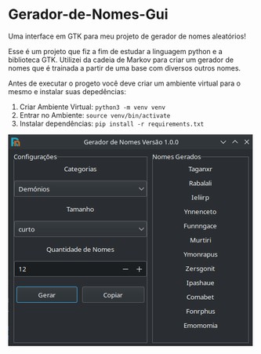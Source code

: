 # Gerador-de-Nomes-Gui

Uma interface em GTK para meu projeto de gerador de nomes aleatórios!

Esse é um projeto que fiz a fim de estudar a linguagem python e a biblioteca GTK. Utilizei da cadeia de Markov para criar um gerador de nomes que é trainada a partir de uma base com diversos outros nomes.

Antes de executar o progeto você deve criar um ambiente virtual para o mesmo e instalar suas depedências:

1. Criar Ambiente Virtual: `python3 -m venv venv` 
2. Entrar no Ambiente: `source venv/bin/activate`
3. Instalar dependências: `pip install -r requirements.txt`

![print do projeto](/prints/screenshot02.png)
